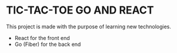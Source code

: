 # TIC-TAC-TOE GO AND REACT

This project is made with the purpose of learning new technologies.

- React for the front end
- Go (Fiber) for the back end
